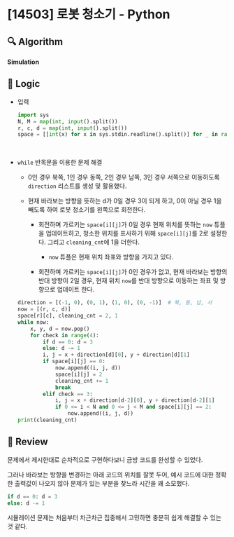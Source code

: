 # [14503] 로봇 청소기 - Python

## :mag: Algorithm

**Simulation**

## :round_pushpin: Logic

- 입력

  ```python
  import sys
  N, M = map(int, input().split())
  r, c, d = map(int, input().split())
  space = [[int(x) for x in sys.stdin.readline().split()] for _ in range(N)]
  ```

<br />

- `while` 반목문을 이용한 문제 해결

  - 0인 경우 북쪽, 1인 경우 동쪽, 2인 경우 남쪽, 3인 경우 서쪽으로 이동하도록 `direction` 리스트를 생성 및 활용했다.

  - 현재 바라보는 방향을 뜻하는 d가 0일 경우 3이 되게 하고, 0이 아닐 경우 1을 빼도록 하여 로봇 청소기를 왼쪽으로 회전한다.

    - 회전하며 가르키는 `space[i][j]`가 0일 경우 현재 위치를 뜻하는 `now` 튜플을 업데이트하고, 청소한 위치를 표사하기 위해 `space[i][j]`를 2로 설정한다. 그리고 `cleaning_cnt`에 1을 더한다.

      - `now` 튜플은 현재 위치 좌표와 방향을 가지고 있다.

    - 회전하며 가르키는 `space[i][j]`가 0인 경우가 없고, 현재 바라보는 방향의 반대 방향이 2일 경우, 현재 위치 `now`를 반대 방향으로 이동하는 좌표 및 방향으로 업데이트 한다.

  ```python
  direction = [(-1, 0), (0, 1), (1, 0), (0, -1)]  # 북, 동, 남, 서
  now = [(r, c, d)]
  space[r][c], cleaning_cnt = 2, 1
  while now:
      x, y, d = now.pop()
      for check in range(4):
          if d == 0: d = 3
          else: d -= 1
          i, j = x + direction[d][0], y + direction[d][1]
          if space[i][j] == 0:
              now.append((i, j, d))
              space[i][j] = 2
              cleaning_cnt += 1
              break
          elif check == 3:
              i, j = x + direction[d-2][0], y + direction[d-2][1]
              if 0 <= i < N and 0 <= j < M and space[i][j] == 2:
                  now.append((i, j, d))
  print(cleaning_cnt)
  ```

## :memo: Review

문제에서 제시한대로 순차적으로 구현하다보니 금방 코드를 완성할 수 있었다.

그러나 바라보는 방향을 변경하는 아래 코드의 위치를 잘못 두어, 예시 코드에 대한 정확한 출력값이 나오지 않아 문제가 있는 부분을 찾느라 시간을 꽤 소모했다.

```python
if d == 0: d = 3
else: d -= 1
```

시뮬레이션 문제는 처음부터 차근차근 집중해서 고민하면 충분히 쉽게 해결할 수 있는 것 같다.